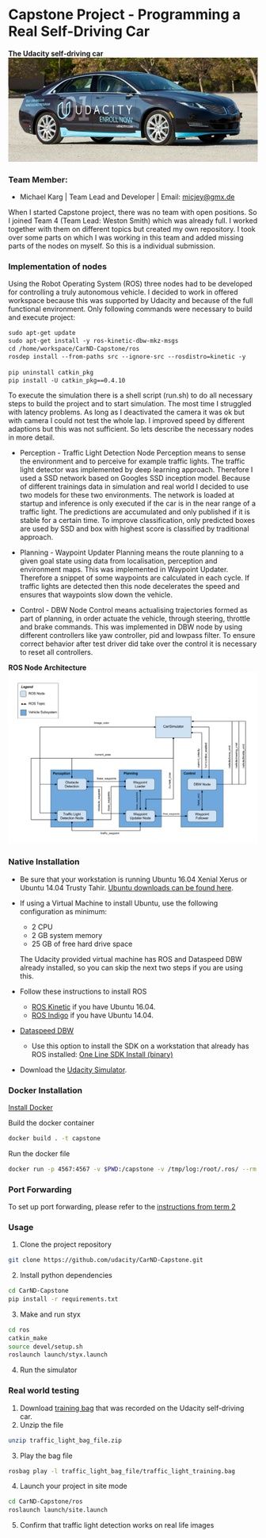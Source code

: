# Capstone Project - Programming a Real Self-Driving Car
**The Udacity self-driving car**
![Carla](https://github.com/bdschrisk/CarND-Capstone-Project/raw/master/imgs/udacity-carla.jpg)
### Team Member:
 - Michael Karg | Team Lead and Developer | Email: micjey@gmx.de
 
When I started Capstone project, there was no team with open positions. So I joined Team 4 (Team Lead: Weston Smith)    which was already full. I worked together with them on different topics but created my own repository. I took over some parts on which I was working in this team and added missing parts of the nodes on myself. So this is a individual submission.

### Implementation of nodes

Using the Robot Operating System (ROS) three nodes had to be developed for controlling a truly autonomous vehicle.
I decided to work in offered workspace because this was supported by Udacity and because of the full functional environment. Only following commands were necessary to build and execute project:

```
sudo apt-get update
sudo apt-get install -y ros-kinetic-dbw-mkz-msgs
cd /home/workspace/CarND-Capstone/ros
rosdep install --from-paths src --ignore-src --rosdistro=kinetic -y

pip uninstall catkin_pkg
pip install -U catkin_pkg==0.4.10
```

To execute the simulation there is a shell script (run.sh) to do all necessary steps to build the project and to start simulation. The most time I struggled with latency problems. As long as I deactivated the camera it was ok but with camera I could not test the whole lap. I improved speed by different adaptions but this was not sufficient. So lets describe the necessary nodes in more detail.

 -  Perception - Traffic Light Detection Node
    Perception means to sense the environment and to perceive for example traffic lights. The traffic light detector was implemented by deep learning approach. Therefore I used a SSD network based on Googles SSD inception model. Because of different trainings data in simulation and real world I decided to use two models for these two environments. The network is loaded at startup and inference is only executed if the car is in the near range of a traffic light. The predictions are accumulated and only published if it is stable for a certain time. To improve classification, only predicted boxes are used by SSD and box with highest score is classified by traditional approach. 

-  Planning - Waypoint Updater
    Planning means the route planning to a given goal state using data from localisation, perception and environment maps. This was implemented in Waypoint Updater. Therefore a snippet of some waypoints are calculated in each cycle. If traffic lights are detected then this node decelerates the speed and ensures that waypoints slow down the vehicle. 
 -  Control - DBW Node
    Control means actualising trajectories formed as part of planning, in order actuate the vehicle, through steering, throttle and brake commands. This was implemented in DBW node by using different controllers like yaw controller, pid and lowpass filter. To ensure correct behavior after test driver did take over the control it is necessary to reset all controllers.


**ROS Node Architecture**
![Node architecture](https://github.com/bdschrisk/CarND-Capstone-Project/raw/master/docs/final-project-ros-graph-v2.png)



### Native Installation

* Be sure that your workstation is running Ubuntu 16.04 Xenial Xerus or Ubuntu 14.04 Trusty Tahir. [Ubuntu downloads can be found here](https://www.ubuntu.com/download/desktop).
* If using a Virtual Machine to install Ubuntu, use the following configuration as minimum:
  * 2 CPU
  * 2 GB system memory
  * 25 GB of free hard drive space

  The Udacity provided virtual machine has ROS and Dataspeed DBW already installed, so you can skip the next two steps if you are using this.

* Follow these instructions to install ROS
  * [ROS Kinetic](http://wiki.ros.org/kinetic/Installation/Ubuntu) if you have Ubuntu 16.04.
  * [ROS Indigo](http://wiki.ros.org/indigo/Installation/Ubuntu) if you have Ubuntu 14.04.
* [Dataspeed DBW](https://bitbucket.org/DataspeedInc/dbw_mkz_ros)
  * Use this option to install the SDK on a workstation that already has ROS installed: [One Line SDK Install (binary)](https://bitbucket.org/DataspeedInc/dbw_mkz_ros/src/81e63fcc335d7b64139d7482017d6a97b405e250/ROS_SETUP.md?fileviewer=file-view-default)
* Download the [Udacity Simulator](https://github.com/udacity/CarND-Capstone/releases).

### Docker Installation
[Install Docker](https://docs.docker.com/engine/installation/)

Build the docker container
```bash
docker build . -t capstone
```

Run the docker file
```bash
docker run -p 4567:4567 -v $PWD:/capstone -v /tmp/log:/root/.ros/ --rm -it capstone
```

### Port Forwarding
To set up port forwarding, please refer to the [instructions from term 2](https://classroom.udacity.com/nanodegrees/nd013/parts/40f38239-66b6-46ec-ae68-03afd8a601c8/modules/0949fca6-b379-42af-a919-ee50aa304e6a/lessons/f758c44c-5e40-4e01-93b5-1a82aa4e044f/concepts/16cf4a78-4fc7-49e1-8621-3450ca938b77)

### Usage

1. Clone the project repository
```bash
git clone https://github.com/udacity/CarND-Capstone.git
```

2. Install python dependencies
```bash
cd CarND-Capstone
pip install -r requirements.txt
```
3. Make and run styx
```bash
cd ros
catkin_make
source devel/setup.sh
roslaunch launch/styx.launch
```
4. Run the simulator

### Real world testing
1. Download [training bag](https://s3-us-west-1.amazonaws.com/udacity-selfdrivingcar/traffic_light_bag_file.zip) that was recorded on the Udacity self-driving car.
2. Unzip the file
```bash
unzip traffic_light_bag_file.zip
```
3. Play the bag file
```bash
rosbag play -l traffic_light_bag_file/traffic_light_training.bag
```
4. Launch your project in site mode
```bash
cd CarND-Capstone/ros
roslaunch launch/site.launch
```
5. Confirm that traffic light detection works on real life images


